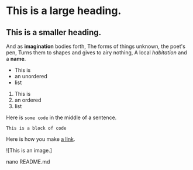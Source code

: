 # This is a large heading.

## This is a smaller heading.

And as **imagination** bodies forth, 
The forms of things unknown, the poet's pen, 
Turns them to shapes and gives to airy nothing,
A local *habitation* and a **name**.

- This is
- an unordered
- list

1. This is
2. an ordered
3. list

Here is `some code` in the middle of a sentence.

```
This is a block of code
```

Here is how you make [a link](https://www.wikipedia.org/).

![This is an image.]

nano README.md
